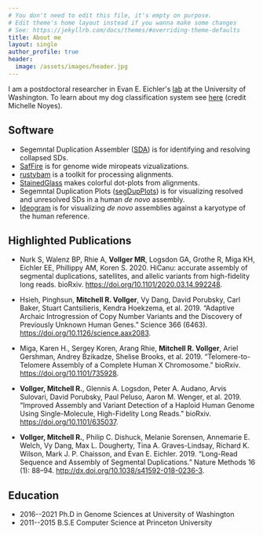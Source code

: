 ```yaml
---
# You don't need to edit this file, it's empty on purpose.
# Edit theme's home layout instead if you wanna make some changes
# See: https://jekyllrb.com/docs/themes/#overriding-theme-defaults
title: About me
layout: single
author_profile: true
header:
  image: /assets/images/header.jpg
---
```


I am a postdoctoral researcher in Evan E. Eichler's [lab](https://eichlerlab.gs.washington.edu) at the University of Washington. To learn about my dog classification system see [here](https://raw.githubusercontent.com/mrvollger/mrvollger.github.io/master/assets/images/DogClassifier.png) (credit Michelle Noyes). 

## Software

- Segemntal Duplication Assembler ([SDA](https://github.com/mrvollger/SDA)) is for identifying and resolving collapsed SDs.  
- [SafFire](https://mrvollger.github.io/SafFire/) is for genome wide miropeats vizualizations.
- [rustybam](https://mrvollger.github.io/rustybam/) is a toolkit for processing alignments.
- [StainedGlass](https://mrvollger.github.io/StainedGlass/) makes colorful dot-plots from alignments.
- Segemntal Duplication Plots ([segDupPlots](https://github.com/mrvollger/segDupPlots)) is for visualizing resolved and unresolved SDs in a human *de novo* assembly.
- [Ideogram](https://github.com/mrvollger/ideogram) is for visualizing *de novo* assemblies against a karyotype of the human reference.


## Highlighted Publications
- Nurk S, Walenz BP, Rhie A, **Vollger MR**, Logsdon GA, Grothe R, Miga KH, Eichler EE, Phillippy AM, Koren S. 2020. HiCanu: accurate assembly of segmental duplications, satellites, and allelic variants from high-fidelity long reads. bioRxiv. <https://doi.org/10.1101/2020.03.14.992248>.

- Hsieh, Pinghsun, **Mitchell R. Vollger**, Vy Dang, David Porubsky, Carl Baker, Stuart Cantsilieris, Kendra Hoekzema, et al. 2019. “Adaptive Archaic Introgression of Copy Number Variants and the Discovery of Previously Unknown Human Genes.” Science 366 (6463). <https://doi.org/10.1126/science.aax2083>.

- Miga, Karen H., Sergey Koren, Arang Rhie, **Mitchell R. Vollger**, Ariel Gershman, Andrey Bzikadze, Shelise Brooks, et al. 2019. “Telomere-to-Telomere Assembly of a Complete Human X Chromosome.” bioRxiv. <https://doi.org/10.1101/735928>.

- **Vollger, Mitchell R.**, Glennis A. Logsdon, Peter A. Audano, Arvis Sulovari, David Porubsky, Paul Peluso, Aaron M. Wenger, et al. 2019. “Improved Assembly and Variant Detection of a Haploid Human Genome Using Single-Molecule, High-Fidelity Long Reads.” bioRxiv. <https://doi.org/10.1101/635037>.

- **Vollger, Mitchell R.**, Philip C. Dishuck, Melanie Sorensen, Annemarie E. Welch, Vy Dang, Max L. Dougherty, Tina A. Graves-Lindsay, Richard K. Wilson, Mark J. P. Chaisson, and Evan E. Eichler. 2019. “Long-Read Sequence and Assembly of Segmental Duplications.” Nature Methods 16 (1): 88–94. <http://dx.doi.org/10.1038/s41592-018-0236-3>.


## Education 

- 2016--2021		Ph.D in Genome Sciences at University of Washington
- 2011--2015		B.S.E Computer Science at Princeton University



